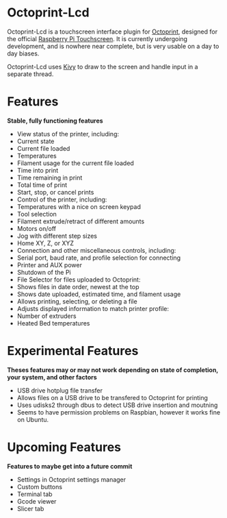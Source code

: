 Octoprint-Lcd
===

Octoprint-Lcd is a touchscreen interface plugin for [Octoprint](https://github.com/foosel/OctoPrint), designed for the official [Raspberry Pi Touchscreen](https://www.raspberrypi.org/products/raspberry-pi-touch-display/). It is currently undergoing development, and is nowhere near complete, but is very usable on a day to day biases.

Octoprint-Lcd uses [Kivy](http://kivy.org/#home) to draw to the screen and handle input in a separate thread.

Features
===
**Stable, fully functioning features**

 - View status of the printer, including:
  - Current state
  - Current file loaded
  - Temperatures
  - Filament usage for the current file loaded
  - Time into print
  - Time remaining in print
  - Total time of print
  - Start, stop, or cancel prints
 - Control of the printer, including:
  - Temperatures with a nice on screen keypad
  - Tool selection
  - Filament extrude/retract of different amounts
  - Motors on/off
  - Jog with different step sizes
  - Home XY, Z, or XYZ
 - Connection and other miscellaneous controls, including:
  - Serial port, baud rate, and profile selection for connecting
  - Printer and AUX power
  - Shutdown of the Pi
 - File Selector for files uploaded to Octoprint:
  - Shows files in date order, newest at the top
  - Shows date uploaded, estimated time, and filament usage
  - Allows printing, selecting, or deleting a file
 - Adjusts displayed information to match printer profile:
  - Number of extruders
  - Heated Bed temperatures

Experimental Features
===
**Theses features may or may not work depending on state of completion, your system, and other factors**

 - USB drive hotplug file transfer
  - Allows files on a USB drive to be transfered to Octoprint for printing
  - Uses udisks2 through dbus to detect USB drive insertion and moutning
  - Seems to have permission problems on Raspbian, however it works fine on Ubuntu.

Upcoming Features
===
**Features to maybe get into a future commit**

 - Settings in Octoprint settings manager
 - Custom buttons
 - Terminal tab
 - Gcode viewer
 - Slicer tab

